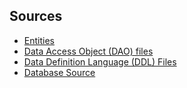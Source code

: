 ## Sources

* [Entities](entities.md)
* [Data Access Object (DAO) files](daos.md)
* [Data Definition Language (DDL) Files](ddl.md)
* [Database Source](https://github.com/swandivejack/contact-card-android/blob/master/app/src/main/java/io/libsoft/contactcard/service/ContactDatabase.java)